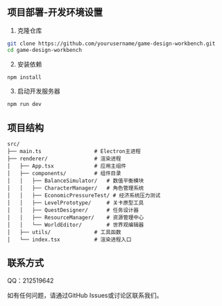 
## 项目部署-开发环境设置

1. 克隆仓库
```bash
git clone https://github.com/yourusername/game-design-workbench.git
cd game-design-workbench
```

2. 安装依赖
```bash
npm install
```

3. 启动开发服务器
```bash
npm run dev
```

## 项目结构

```
src/
├── main.ts                 # Electron主进程
├── renderer/               # 渲染进程
│   ├── App.tsx             # 应用主组件
│   ├── components/         # 组件目录
│   │   ├── BalanceSimulator/   # 数值平衡模块
│   │   ├── CharacterManager/   # 角色管理系统
│   │   ├── EconomicPressureTest/ # 经济系统压力测试
│   │   ├── LevelPrototype/     # 关卡原型工具
│   │   ├── QuestDesigner/      # 任务设计器
│   │   ├── ResourceManager/    # 资源管理中心
│   │   └── WorldEditor/        # 世界观编辑器
│   ├── utils/              # 工具函数
│   └── index.tsx           # 渲染进程入口
```


## 联系方式
QQ：212519642

如有任何问题，请通过GitHub Issues或讨论区联系我们。

